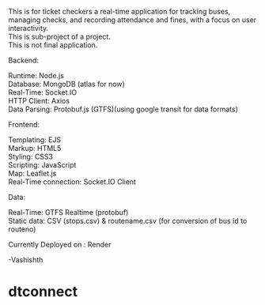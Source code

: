 This is for ticket checkers a real-time application for tracking buses, managing checks, and recording attendance and fines, with a focus on user interactivity.  
This is sub-project of a project.  
This is not final application.  
  
  
Backend:  

Runtime: Node.js  
Database: MongoDB (atlas for now)  
Real-Time: Socket.IO  
HTTP Client: Axios  
Data Parsing: Protobuf.js (GTFS)(using google transit for data formats)  

Frontend:  

Templating: EJS  
Markup: HTML5  
Styling: CSS3  
Scripting: JavaScript  
Map: Leaflet.js  
Real-Time connection: Socket.IO Client  

  
Data:  
  
Real-Time: GTFS Realtime (protobuf)  
Static data: CSV (stops.csv)  & routename.csv (for conversion of bus id to routeno)


Currently Deployed on : Render  
  
-Vashishth  
# dtconnect
